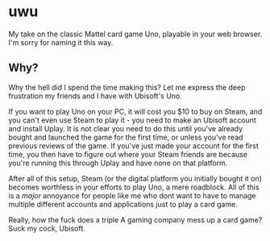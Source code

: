 # uwu
My take on the classic Mattel card game Uno, playable in your web browser. I'm sorry for naming it this way.

## Why?
Why the hell did I spend the time making this? Let me express the deep frustration my friends and I have with Ubisoft's Uno.

If you want to play Uno on your PC, it will cost you $10 to buy on Steam, and you can't even use Steam to play it - you need to make an Ubisoft account and install Uplay. It is not clear you need to do this until you've already bought and launched the game for the first time, or unless you've read previous reviews of the game. If you've just made your account for the first time, you then have to figure out where your Steam friends are because you're running this through Uplay and have none on that platform.

After all of this setup, Steam (or the digital platform you initially bought it on) becomes worthless in your efforts to play Uno, a mere roadblock. All of this is a *major* annoyance for people like me who dont want to have to manage multiple different accounts and applications just to play a card game.

Really, how the fuck does a triple A gaming company mess up a card game? Suck my cock, Ubisoft.